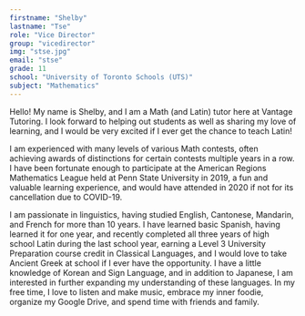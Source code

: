 ```yaml
---
firstname: "Shelby"
lastname: "Tse"
role: "Vice Director"
group: "vicedirector"
img: "stse.jpg"
email: "stse"
grade: 11
school: "University of Toronto Schools (UTS)"
subject: "Mathematics"
---
```


Hello! My name is Shelby, and I am a Math (and Latin) tutor here at Vantage Tutoring. I look forward to helping out students as well as sharing my love of learning, and I would be very excited if I ever get the chance to teach Latin!

I am experienced with many levels of various Math contests, often achieving awards of distinctions for certain contests multiple years in a row. I have been fortunate enough to participate at the American Regions Mathematics League held at Penn State University in 2019, a fun and valuable learning experience, and would have attended in 2020 if not for its cancellation due to COVID-19.

I am passionate in linguistics, having studied English, Cantonese, Mandarin, and French for more than 10 years. I have learned basic Spanish, having learned it for one year, and recently completed all three years of high school Latin during the last school year, earning a Level 3 University Preparation course credit in Classical Languages, and I would love to take Ancient Greek at school if I ever have the opportunity. I have a little knowledge of Korean and Sign Language, and in addition to Japanese, I am interested in further expanding my understanding of these languages. In my free time, I love to listen and make music, embrace my inner foodie, organize my Google Drive, and spend time with friends and family.